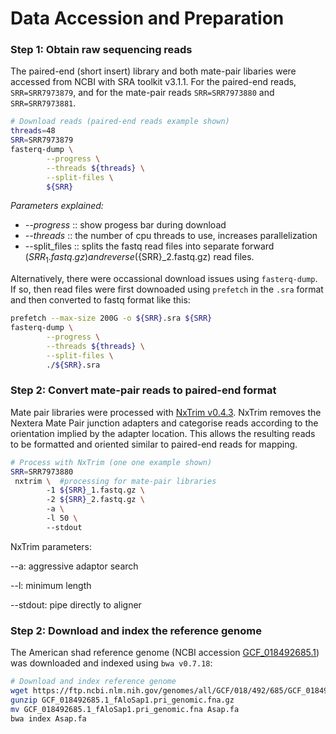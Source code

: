 # **Data Accession and Preparation** 

### Step 1: Obtain raw sequencing reads
The paired-end (short insert) library and both mate-pair libaries were accessed from NCBI with SRA toolkit v3.1.1.
For the paired-end reads, `SRR=SRR7973879`, and for the mate-pair reads `SRR=SRR7973880` and `SRR=SRR7973881`.

```bash
# Download reads (paired-end reads example shown)
threads=48
SRR=SRR7973879
fasterq-dump \
        --progress \
        --threads ${threads} \
        --split-files \
        ${SRR}
```
_Parameters explained:_
- _--progress_ :: show progess bar during download
- _--threads_ :: the number of cpu threads to use, increases parallelization
- --split_files :: splits the fastq read files into separate forward (${SRR}_1.fastq.gz) and reverse (${SRR}_2.fastq.gz) read files.

Alternatively, there were occassional download issues using `fasterq-dump`. If so, then read files were first downoaded using `prefetch` in the `.sra` format and then converted to fastq format like this:
```bash
prefetch --max-size 200G -o ${SRR}.sra ${SRR}
fasterq-dump \
        --progress \
        --threads ${threads} \
        --split-files \
        ./${SRR}.sra
```

### Step 2: Convert mate-pair reads to paired-end format
Mate pair libraries were processed with [NxTrim v0.4.3](https://github.com/sequencing/NxTrim). NxTrim removes the Nextera Mate Pair junction adapters and categorise reads according to the orientation implied by the adapter location. This allows the resulting reads to be formatted and oriented similar to paired-end reads for mapping.

```bash
# Process with NxTrim (one one example shown)
SRR=SRR7973880
 nxtrim \  #processing for mate-pair libraries
        -1 ${SRR}_1.fastq.gz \ 
        -2 ${SRR}_2.fastq.gz \ 
        -a \ 
        -l 50 \ 
        --stdout
```
NxTrim parameters:

--a: aggressive adaptor search

--l: minimum length 

--stdout: pipe directly to aligner 


### Step 2: Download and index the reference genome
The American shad reference genome (NCBI accession [GCF_018492685.1](https://www.ncbi.nlm.nih.gov/datasets/genome/GCF_018492685.1/)) was downloaded and indexed using `bwa v0.7.18`:

```bash
# Download and index reference genome
wget https://ftp.ncbi.nlm.nih.gov/genomes/all/GCF/018/492/685/GCF_018492685.1_fAloSap1.pri/GCF_018492685.1_fAloSap1.pri_genomic.fna.gz
gunzip GCF_018492685.1_fAloSap1.pri_genomic.fna.gz
mv GCF_018492685.1_fAloSap1.pri_genomic.fna Asap.fa
bwa index Asap.fa
```

